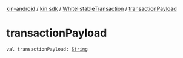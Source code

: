 [kin-android](../../index.md) / [kin.sdk](../index.md) / [WhitelistableTransaction](index.md) / [transactionPayload](./transaction-payload.md)

# transactionPayload

`val transactionPayload: `[`String`](https://kotlinlang.org/api/latest/jvm/stdlib/kotlin/-string/index.html)